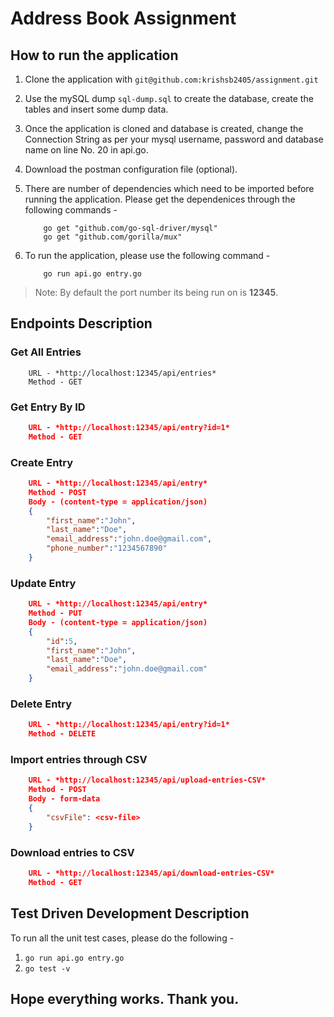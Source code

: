 # Address Book Assignment

## How to run the application

1. Clone the application with `git@github.com:krishsb2405/assignment.git`

2. Use the mySQL dump `sql-dump.sql` to create the database, create the tables and insert some dump data.

3. Once the application is cloned and database is created, change the Connection String as per your mysql username, password and database name on line No. 20 in api.go.

4. Download the postman configuration file (optional).

5. There are number of dependencies which need to be imported before running the application. Please get the dependenices through the following commands -

    ```shell
        go get "github.com/go-sql-driver/mysql"
        go get "github.com/gorilla/mux"
    ```

6. To run the application, please use the following command -

    ```shell
        go run api.go entry.go
    ```
> Note: By default the port number its being run on is **12345**.

## Endpoints Description

### Get All Entries

```
    URL - *http://localhost:12345/api/entries*
    Method - GET
```

### Get Entry By ID

```JSON
    URL - *http://localhost:12345/api/entry?id=1*
    Method - GET
```

### Create Entry

```JSON
    URL - *http://localhost:12345/api/entry*
    Method - POST
    Body - (content-type = application/json)
    {
    	"first_name":"John",
    	"last_name":"Doe",
    	"email_address":"john.doe@gmail.com",
    	"phone_number":"1234567890"
    }
```

### Update Entry

```JSON
    URL - *http://localhost:12345/api/entry*
    Method - PUT
    Body - (content-type = application/json)
    {
        "id":5,
    	"first_name":"John",
    	"last_name":"Doe",
    	"email_address":"john.doe@gmail.com"
    }
```

### Delete Entry

```JSON
    URL - *http://localhost:12345/api/entry?id=1*
    Method - DELETE
```

### Import entries through CSV

```JSON
    URL - *http://localhost:12345/api/upload-entries-CSV*
    Method - POST
    Body - form-data
    {
        "csvFile": <csv-file>
    }
```

### Download entries to CSV

```JSON
    URL - *http://localhost:12345/api/download-entries-CSV*
    Method - GET
```

## Test Driven Development Description

To run all the unit test cases, please do the following -

1. `go run api.go entry.go`
2. `go test -v`


## Hope everything works. Thank you.